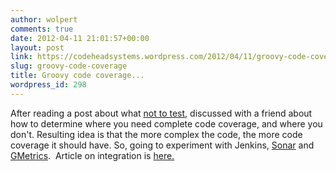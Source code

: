```yaml
---
author: wolpert
comments: true
date: 2012-04-11 21:01:57+00:00
layout: post
link: https://codeheadsystems.wordpress.com/2012/04/11/groovy-code-coverage/
slug: groovy-code-coverage
title: Groovy code coverage...
wordpress_id: 298
---
```


After reading a post about what [not to test](http://stackoverflow.com/questions/153234/how-deep-are-your-unit-tests/153565#153565), discussed with a friend about how to determine where you need complete code coverage, and where you don't. Resulting idea is that the more complex the code, the more code coverage it should have. So, going to experiment with Jenkins, [Sonar](http://www.sonarsource.org/) and [GMetrics](http://gmetrics.sourceforge.net/).  Article on integration is [here.](http://java.dzone.com/articles/grails-hudson-jenkins-part-6)

